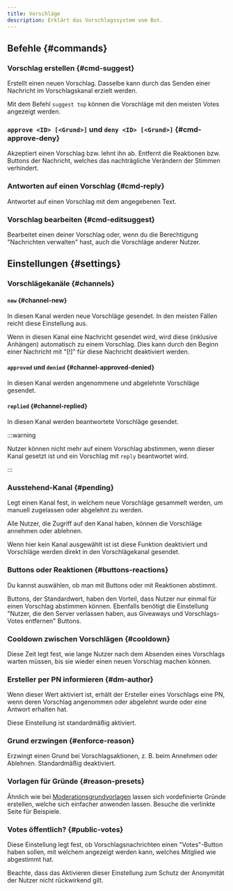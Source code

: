 ```yaml
---
title: Vorschläge
description: Erklärt das Vorschlagssystem vom Bot.
---
```


## Befehle {#commands}

### Vorschlag erstellen {#cmd-suggest}

<Command name="suggest" slash="text:Vorschlags-Inhalt [image:Bild als Anhang]" message="<Vorschlags-Inhalt> [<Bild als Anhang>]"></Command>

Erstellt einen neuen Vorschlag. Dasselbe kann durch das Senden einer Nachricht im Vorschlagskanal erzielt werden.

Mit dem Befehl `suggest top` können die Vorschläge mit den meisten Votes angezeigt werden.

### `approve <ID> [<Grund>]` und `deny <ID> [<Grund>]` {#cmd-approve-deny}

Akzeptiert einen Vorschlag bzw. lehnt ihn ab. Entfernt die Reaktionen bzw. Buttons der Nachricht, welches das nachträgliche Verändern der Stimmen verhindert.

### Antworten auf einen Vorschlag {#cmd-reply}

<Command name="reply" slash="id:Vorschlags-ID text:Kommentar" message="<ID> <Kommentar>"></Command>

Antwortet auf einen Vorschlag mit dem angegebenen Text.

### Vorschlag bearbeiten {#cmd-editsuggest}

<Command name="reply" slash="id:Vorschlags-ID text:Neuer Inhalt" message="<ID> <Neuer Inhalt>"></Command>

Bearbeitet einen deiner Vorschlag oder, wenn du die Berechtigung "Nachrichten verwalten" hast, auch die Vorschläge anderer Nutzer.

## Einstellungen {#settings}

### Vorschlägekanäle {#channels}

#### `new` {#channel-new}

In diesen Kanal werden neue Vorschläge gesendet. In den meisten Fällen reicht diese Einstellung aus.

Wenn in diesen Kanal eine Nachricht gesendet wird, wird diese (inklusive Anhängen) automatisch zu einem Vorschlag.
Dies kann durch den Beginn einer Nachricht mit "[!]" für diese Nachricht deaktiviert werden.

#### `approved` und `denied` {#channel-approved-denied}

In diesen Kanal werden angenommene und abgelehnte Vorschläge gesendet.

#### `replied` {#channel-replied}

In diesen Kanal werden beantwortete Vorschläge gesendet.

:::warning

Nutzer können nicht mehr auf einem Vorschlag abstimmen, wenn dieser Kanal gesetzt ist und ein Vorschlag mit `reply` beantwortet wird.

:::

### Ausstehend-Kanal {#pending}

Legt einen Kanal fest, in welchem neue Vorschläge gesammelt werden, um manuell zugelassen oder abgelehnt zu werden.

Alle Nutzer, die Zugriff auf den Kanal haben, können die Vorschläge annehmen oder ablehnen.

Wenn hier kein Kanal ausgewählt ist ist diese Funktion deaktiviert und Vorschläge werden direkt in den Vorschlägekanal gesendet.

### Buttons oder Reaktionen {#buttons-reactions}

Du kannst auswählen, ob man mit Buttons oder mit Reaktionen abstimmt.

Buttons, der Standardwert, haben den Vorteil, dass Nutzer nur einmal für einen Vorschlag abstimmen können.
Ebenfalls benötigt die Einstellung "Nutzer, die den Server verlassen haben, aus Giveaways und Vorschlags-Votes entfernen" Buttons.

### Cooldown zwischen Vorschlägen {#cooldown}

Diese Zeit legt fest, wie lange Nutzer nach dem Absenden eines Vorschlags warten müssen, bis sie wieder einen neuen Vorschlag machen können.

### Ersteller per PN informieren {#dm-author}

Wenn dieser Wert aktiviert ist, erhält der Ersteller eines Vorschlags eine PN, wenn deren Vorschlag angenommen oder abgelehnt wurde oder eine Antwort erhalten hat.

Diese Einstellung ist standardmäßig aktiviert.

### Grund erzwingen {#enforce-reason}

Erzwingt einen Grund bei Vorschlagsaktionen, z. B. beim Annehmen oder Ablehnen. Standardmäßig deaktiviert.

### Vorlagen für Gründe {#reason-presets}

Ähnlich wie bei [Moderationsgrundvorlagen](/moderation/settings#reason-presets) lassen sich vordefinierte Gründe erstellen, welche sich einfacher anwenden lassen.
Besuche die verlinkte Seite für Beispiele.

### Votes öffentlich? {#public-votes}

Diese Einstellung legt fest, ob Vorschlagsnachrichten einen "Votes"-Button haben sollen, mit welchem angezeigt werden kann, welches Mitglied wie abgestimmt hat.

Beachte, dass das Aktivieren dieser Einstellung zum Schutz der Anonymität der Nutzer nicht rückwirkend gilt.
